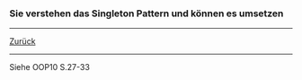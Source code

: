 ### Sie verstehen das Singleton Pattern und können es umsetzen

---

[Zurück](400threads.md)

---
Siehe OOP10 S.27-33
